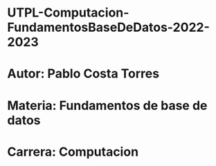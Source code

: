 # UTPL-Computacion-FundamentosBaseDeDatos-2022-2023

# Autor: Pablo Costa Torres
# Materia: Fundamentos de base de datos
# Carrera: Computacion
